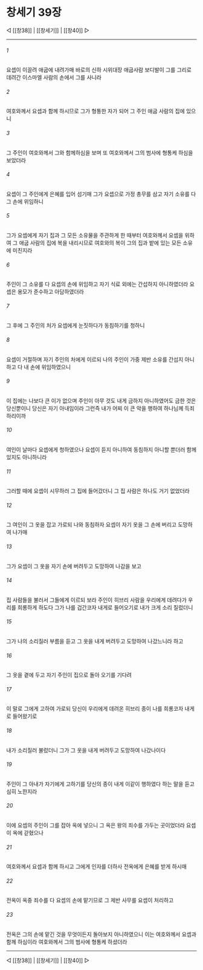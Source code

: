 # 창세기 39장

◁ [[창38]] | [[창세기]] | [[창40]] ▷
***

###### 1
요셉이 이끌려 애굽에 내려가매 바로의 신하 시위대장 애굽사람 보디발이 그를 그리로 데려간 이스마엘 사람의 손에서 그를 사니라

###### 2
여호와께서 요셉과 함께 하시므로 그가 형통한 자가 되어 그 주인 애굽 사람의 집에 있으니

###### 3
그 주인이 여호와께서 그와 함께하심을 보며 또 여호와께서 그의 범사에 형통케 하심을 보았더라

###### 4
요셉이 그 주인에게 은혜를 입어 섬기매 그가 요셉으로 가정 총무를 삼고 자기 소유를 다 그 손에 위임하니

###### 5
그가 요셉에게 자기 집과 그 모든 소유물을 주관하게 한 때부터 여호와께서 요셉을 위하여 그 애굽 사람의 집에 복을 내리시므로 여호와의 복이 그의 집과 밭에 있는 모든 소유에 미친지라

###### 6
주인이 그 소유를 다 요셉의 손에 위임하고 자기 식료 외에는 간섭하지 아니하였더라 요셉은 용모가 준수하고 아담하였더라

###### 7
그 후에 그 주인의 처가 요셉에게 눈짓하다가 동침하기를 청하니

###### 8
요셉이 거절하며 자기 주인의 처에게 이르되 나의 주인이 가중 제반 소유를 간섭지 아니하고 다 내 손에 위임하였으니

###### 9
이 집에는 나보다 큰 이가 없으며 주인이 아무 것도 내게 금하지 아니하였어도 금한 것은 당신뿐이니 당신은 자기 아내임이라 그런즉 내가 어찌 이 큰 악을 행하여 하나님께 득죄하리이까

###### 10
여인이 날마다 요셉에게 청하였으나 요셉이 듣지 아니하여 동침하지 아니할 뿐더러 함께 있지도 아니하니라

###### 11
그러할 때에 요셉이 시무하러 그 집에 들어갔더니 그 집 사람은 하나도 거기 없었더라

###### 12
그 여인이 그 옷을 잡고 가로되 나와 동침하자 요셉이 자기 옷을 그 손에 버리고 도망하여 나가매

###### 13
그가 요셉이 그 옷을 자기 손에 버려두고 도망하여 나감을 보고

###### 14
집 사람들을 불러서 그들에게 이르되 보라 주인이 히브리 사람을 우리에게 데려다가 우리를 희롱하게 하도다 그가 나를 겁간코자 내게로 들어오기로 내가 크게 소리 질렀더니

###### 15
그가 나의 소리질러 부름을 듣고 그 옷을 내게 버려두고 도망하여 나갔느니라 하고

###### 16
그 옷을 곁에 두고 자기 주인이 집으로 돌아 오기를 기다려

###### 17
이 말로 그에게 고하여 가로되 당신이 우리에게 데려온 히브리 종이 나를 희롱코자 내게로 들어왔기로

###### 18
내가 소리질러 불렀더니 그가 그 옷을 내게 버려두고 도망하여 나갔나이다

###### 19
주인이 그 아내가 자기에게 고하기를 당신의 종이 내게 이같이 행하였다 하는 말을 듣고 심히 노한지라

###### 20
이에 요셉의 주인이 그를 잡아 옥에 넣으니 그 옥은 왕의 죄수를 가두는 곳이었더라 요셉이 옥에 갇혔으나

###### 21
여호와께서 요셉과 함께 하시고 그에게 인자를 더하사 전옥에게 은혜를 받게 하시매

###### 22
전옥이 옥중 죄수를 다 요셉의 손에 맡기므로 그 제반 사무를 요셉이 처리하고

###### 23
전옥은 그의 손에 맡긴 것을 무엇이든지 돌아보지 아니하였으니 이는 여호와께서 요셉과 함께 하심이라 여호와께서 그의 범사에 형통케 하셨더라

***
◁ [[창38]] | [[창세기]] | [[창40]] ▷
